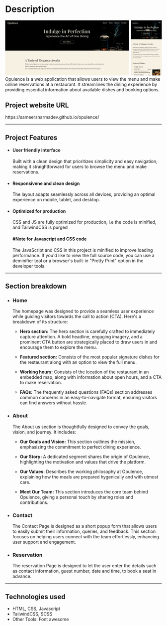 <h1>Description</h2>
<img src="./Preview.png" alt="Image">
Opulence is a web application that allows users to view the menu and make online reservations at a restaurant. It streamlines the dining experience by providing essential information about available dishes and booking options.
<h2>Project website URL </h2>
https://sameersharmadev.github.io/opulence/
</br>
<hr>

<h2>Project Features</h2>

+ <h4>User friendly interface</h4>
  Built with a clean design that prioritizes simplicity and easy navigation, making it straightforward for users to browse the menu and make reservations.
+ <h4>Responsivene and clean design</h4>
  The layout adapts seamlessly across all devices, providing an optimal experience on mobile, tablet, and desktop.
+ <h4>Optimized for production</h4>
  CSS and JS are fully optimized for production, i.e  the code is minified, and TailwindCSS is purged
  <h4> #Note for Javascript and CSS code</h4>
  The JavaScript and CSS in this project is minified to improve loading performance. If you'd like to view the full source code, you can use a deminifier tool or a browser's built-in "Pretty Print" option in the developer tools.
<hr>


<h2>Section breakdown</h2>

+ <h3>Home</h3>
  The homepage was designed to provide a seamless user experience while guiding visitors towards the call to action (CTA). Here's a breakdown of its structure:

  + <b>Hero section:</b> The hero section is carefully crafted to immediately capture attention. A bold headline, engaging imagery, and a prominent CTA button are strategically placed to draw users in and encourage them to explore the menu.

  + <b>Featured section:</b> Consists of the most popular signature dishes for the restaurant along with an option to view the full menu.
    
  + <b>Working hours:</b> Consists of the location of the restaurant in an embedded map, along with information about open hours, and a CTA to make reservation.
    
  + <b>FAQs:</b> The frequently asked questions (FAQs) section addresses common concerns in an easy-to-navigate format, ensuring visitors can find answers without hassle.
 
+ <h3>About</h3>
  The About us section is thoughtfully designed to convey the goals, vision, and journey. It includes:

  + <b>Our Goals and Vision:</b> This section outlines the mission, emphasizing the commitment to perfect dining experience.
  
  + <b>Our Story:</b> A dedicated segment shares the origin of Opulence, highlighting the motivation and values that drive the platform.
  + <b>Our Values:</b> Describes the working philosophy at Opulence, explaining how the meals are prepared hygenically and with utmost care.

  + <b>Meet Our Team:</b> This section introduces the core team behind Opulence, giving a personal touch by sharing roles and contributions.
    
+ <h3>Contact</h3>
  The Contact Page is designed as a short popup form that allows users to easily submit their information, queries, and feedback. This section focuses on helping users connect with the team effortlessly, enhancing user support and engagement.

+ <h3>Reservation</h3>
  The reservation Page is designed to let the user enter the details such as contact information, guest number, date and time, to book a seat in advance.
<hr>

<h2>Technologies used</h2>

+ HTML, CSS, Javascript
+ TailwindCSS, SCSS
+ Other Tools: Font awesome

